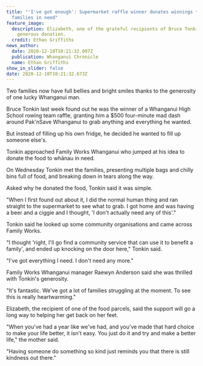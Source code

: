 ```yaml
---
title: "'I've got enough': Supermarket raffle winner donates winnings to
  families in need"
feature_image:
  description: Elizabeth, one of the grateful recipients of Bruce Tonkin's
    generous donation.
  credit: Ethan Griffiths
news_author:
  date: 2020-12-10T10:21:32.007Z
  publication: Whanganui Chronicle
  name: Ethan Griffiths
show_in_slider: false
date: 2020-12-10T10:21:32.673Z
---
```

Two families now have full bellies and bright smiles thanks to the generosity of one lucky Whanganui man.

Bruce Tonkin last week found out he was the winner of a Whanganui High School rowing team raffle, granting him a $500 four-minute mad dash around Pak'nSave Whanganui to grab anything and everything he wanted.

But instead of filling up his own fridge, he decided he wanted to fill up someone else's.

Tonkin approached Family Works Whanganui who jumped at his idea to donate the food to whānau in need.

On Wednesday Tonkin met the families, presenting multiple bags and chilly bins full of food, and breaking down in tears along the way.

Asked why he donated the food, Tonkin said it was simple.

"When I first found out about it, I did the normal human thing and ran straight to the supermarket to see what to grab. I got home and was having a beer and a ciggie and I thought, 'I don't actually need any of this'."

Tonkin said he looked up some community organisations and came across Family Works.

"I thought 'right, I'll go find a community service that can use it to benefit a family', and ended up knocking on the door here," Tonkin said.

"I've got everything I need. I don't need any more."

Family Works Whanganui manager Raewyn Anderson said she was thrilled with Tonkin's generosity.

"It's fantastic. We've got a lot of families struggling at the moment. To see this is really heartwarming."

Elizabeth, the recipient of one of the food parcels, said the support will go a long way to helping her get back on her feet.

"When you've had a year like we've had, and you've made that hard choice to make your life better, it isn't easy. You just do it and try and make a better life," the mother said.

"Having someone do something so kind just reminds you that there is still kindness out there."
